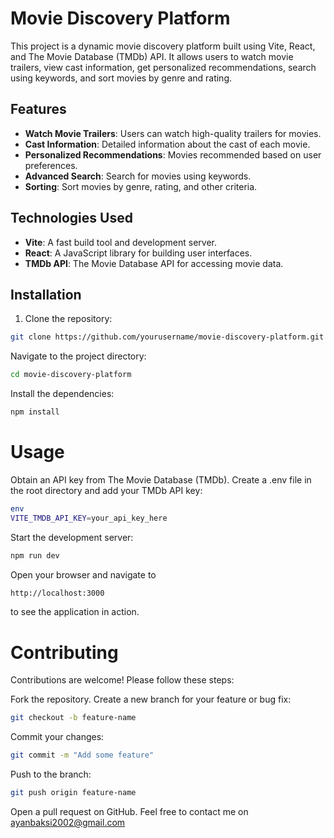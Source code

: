 # Movie Discovery Platform

This project is a dynamic movie discovery platform built using Vite, React, and The Movie Database (TMDb) API. It allows users to watch movie trailers, view cast information, get personalized recommendations, search using keywords, and sort movies by genre and rating.

## Features

- **Watch Movie Trailers**: Users can watch high-quality trailers for movies.
- **Cast Information**: Detailed information about the cast of each movie.
- **Personalized Recommendations**: Movies recommended based on user preferences.
- **Advanced Search**: Search for movies using keywords.
- **Sorting**: Sort movies by genre, rating, and other criteria.

## Technologies Used

- **Vite**: A fast build tool and development server.
- **React**: A JavaScript library for building user interfaces.
- **TMDb API**: The Movie Database API for accessing movie data.

## Installation

1. Clone the repository:

```bash
git clone https://github.com/yourusername/movie-discovery-platform.git
```
Navigate to the project directory:

```bash 
cd movie-discovery-platform
```
Install the dependencies:

```bash 
npm install
```
# Usage

Obtain an API key from The Movie Database (TMDb).
Create a .env file in the root directory and add your TMDb API key:


```bash
env
VITE_TMDB_API_KEY=your_api_key_here
```
Start the development server:

```bash
npm run dev
```

Open your browser and navigate to 
```bash
http://localhost:3000 
```
to see the application in action.

# Contributing
Contributions are welcome! Please follow these steps:

Fork the repository.
Create a new branch for your feature or bug fix:

```bash
git checkout -b feature-name
```
Commit your changes:

```bash
git commit -m "Add some feature"
```
Push to the branch:

```bash 
git push origin feature-name
```
Open a pull request on GitHub.
Feel free to contact me on ayanbaksi2002@gmail.com
